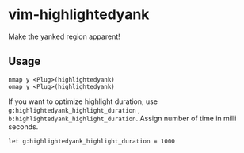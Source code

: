 # vim-highlightedyank
Make the yanked region apparent!

## Usage
```vim
nmap y <Plug>(highlightedyank)
omap y <Plug>(highlightedyank)
```

If you want to optimize highlight duration, use `g:highlightedyank_highlight_duration` , `b:highlightedyank_highlight_duration`. Assign number of time in milli seconds.
```vim
let g:highlightedyank_highlight_duration = 1000
```
